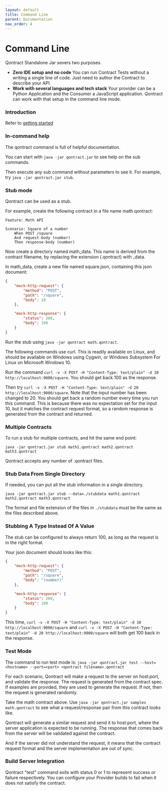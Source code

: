 ```yaml
---
layout: default
title: Command Line
parent: Documentation
nav_order: 4
---
```

Command Line
============

Qontract Standalone Jar severs two purposes.
* **Zero IDE setup and no code** You can run Contract Tests without a writing a single line of code. Just need to author the Contract to describe your API.
* **Work with several languages and tech stack** Your provider can be a Python Application and the Consumer a JavaScript application. Qontract can work with that setup in the command line mode.

### Introduction

Refer to [getting started](/documentation/getting_started.md)

### In-command help

The qontract command is full of helpful documentation.

You can start with `java -jar qontract.jar` to see help on the sub commands.

Then execute any sub command without parameters to see it. For example, try `java -jar qontract.jar stub`.

### Stub mode

Qontract can be used as a stub.

For example, create the following contract in a file name math.qontract:

```gherkin
Feature: Math API

Scenario: Square of a number
    When POST /square
    And request-body (number)
    Then response-body (number)
```

Now create a directory named math_data. This name is derived from the contract filename, by replacing the extension (.qontract) with _data.

In math_data, create a new file named square.json, containing this json document:

```json
{
    "mock-http-request": {
        "method": "POST",
        "path": "/square",
        "body": 10
    },

    "mock-http-response": {
        "status": 200,
        "body": 100
    }
}
```

Run the stub using `java -jar qontract math.qontract`.

The following commands use curl. This is readily available on Linux, and should be available on Windows using Cygwin, or Windows Subsystem For Linux on Microsoft Windows 10.

Run the command `curl -v -X POST -H "Content-Type: text/plain" -d 10 http://localhost:9000/square`. You should get back 100 as the response.

Then try `curl -v -X POST -H "Content-Type: text/plain" -d 20 http://localhost:9000/square`. Note that the input number has been changed to 20. You should get back a random number every time you run this command. This is because there was no expectation set for the input 10, but it matches the contract request format, so a random response is generated from the contract and returned.

### Multiple Contracts

To run a stub for multiple contracts, and hit the same end point:

    java -jar qontract.jar stub math1.qontract math2.qontract math3.qontract

Qontract accepts any number of .qontract files.

### Stub Data From Single Directory

If needed, you can put all the stub information in a single directory.

    java -jar qontract.jar stub --data=./stubdata math1.qontract math2.qontract math3.qontract

The format and file extension of the files in `./stubdata` must be the same as the files described above.

### Stubbing A Type Instead Of A Value

The stub can be configured to always return 100, as long as the request is in the right format.

Your json document should looks like this:

```json
{
    "mock-http-request": {
        "method": "POST",
        "path": "/square",
        "body": "(number)"
    },

    "mock-http-response": {
        "status": 200,
        "body": 100
    }
}
```

This time, `curl -v -X POST -H "Content-Type: text/plain" -d 10 http://localhost:9000/square` and `curl -v -X POST -H "Content-Type: text/plain" -d 20 http://localhost:9000/square` will both get 100 back in the response.

### Test Mode

The command to run test mode is:
`java -jar qontract.jar test --host=<hostname> --port=<port> <qontract filename>.qontract`

For each scenario, Qontract will make a request to the server on host:port, and validate the response. The request is generated from the contract spec. If examples are provided, they are used to generate the request. If not, then the request is generated randomly.

Take the math contract above. Use `java -jar qontract.jar samples math.qontract` to see what a request/response pair from this contract looks like.

Qontract will generate a similar request and send it to host:port, where the server application is expected to be running. The response that comes back from the server will be validated against the contract.

And if the server did not understand the request, it means that the contract request format and the server implementation are out of sync.

### Build Server Integration

Qontract "test" command exits with status 0 or 1 to represent success or failure respectively.
You can configure your Provider builds to fail when it does not satisfy the contract.
